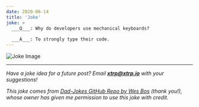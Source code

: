 ```yaml
---
date: 2020-06-14
title: 'Joke'
joke: >
  ___Q___: Why do developers use mechanical keyboards?
  
  ___A___: To strongly type their code.
---
```


![Joke Image](https://private.xtrp.io/projects/DailyDeveloperJokes/public_image_server/images/5e1259a186412.png)

---
*Have a joke idea for a future post? Email **[xtrp@xtrp.io](mailto:xtrp@xtrp.io)** with your suggestions!*

*This joke comes from [Dad-Jokes GitHub Repo by Wes Bos](https://github.com/wesbos/dad-jokes) (thank you!), whose owner has given me permission to use this joke with credit.*

<!-- 
Joke text:
**Q**: Why do developers use mechanical keyboards?

**A**: To strongly type their code.
 -->

